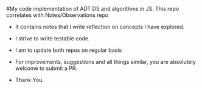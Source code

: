 
#My code implementation of ADT  DS and algorithms in JS. This repo correlates with Notes/Observations repo  

- It contains  notes that I write reflection on concepts  I have explored.

- I strive to write testable code. 

- I am to update both  repos  on regular basis 

- For improvements, suggestions and all things similar, you are absolutely welcome to submit a PR.

- Thank You.
